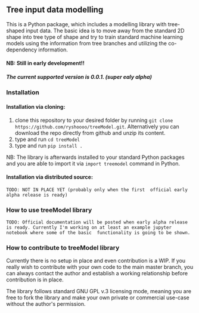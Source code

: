 ## Tree input data modelling
This is a Python package, which includes a modelling library 
with tree-shaped input data. The basic idea is to move away
from the standard 2D shape into tree type of shape and try
to train standard machine learning models using the information
from tree branches and utilizing the co-dependency information.

#### NB: Still in early development!!
##### The current supported version is 0.0.1. (super ealy alpha)

### Installation

#### Installation via cloning:

1. clone this repository to your desired folder by running
`git clone https://github.com/ryshoooo/treeModel.git`.
Alternatively you can download the repo directly from github
and unzip its content.
2. type and run `cd treeModel`
3. type and run `pip install .`

NB: The library is afterwards installed to your standard Python
packages and you are able to import it via `import treemodel`
command in Python.

#### Installation via distributed source:

``TODO: NOT IN PLACE YET (probably only when the first 
official early alpha release is ready)``

### How to use treeModel library
``TODO: Official documentation will be posted when early
alpha release is ready. Currently I'm working on at least
an example jupyter notebook where some of the basic 
functionality is going to be shown.``


### How to contribute to treeModel library
Currently there is no setup in place and even contribution
is a WIP. If you really wish to contribute with your own code
to the main master branch, you can always contact the author
and establish a working relationship before contribution
is in place.

The library follows standard GNU GPL v.3 licensing mode,
meaning you are free to fork the library and make your own
private or commercial use-case without the author's permission.
